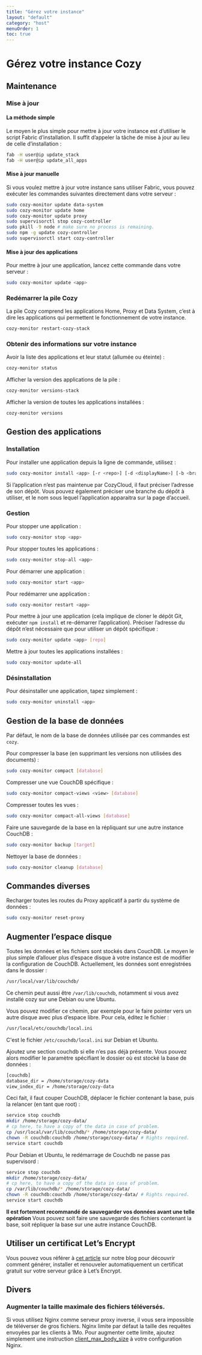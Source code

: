 ```yaml
---
title: "Gérez votre instance"
layout: "default"
category: "host"
menuOrder: 1
toc: true
---
```

# Gérez votre instance Cozy

## Maintenance
### Mise à jour

#### La méthode simple

Le moyen le plus simple pour mettre à jour votre instance est d’utiliser le
script Fabric d’installation. Il suffit d’appeler la tâche de mise à jour
au lieu de celle d’installation :

```bash
fab -H user@ip update_stack
fab -H user@ip update_all_apps
```

#### Mise à jour manuelle

Si vous voulez mettre à jour votre instance sans utiliser Fabric, vous pouvez
exécuter les commandes suivantes directement dans votre serveur :

```bash
sudo cozy-monitor update data-system
sudo cozy-monitor update home
sudo cozy-monitor update proxy
sudo supervisorctl stop cozy-controller
sudo pkill -9 node # make sure no process is remaining.
sudo npm -g update cozy-controller
sudo supervisorctl start cozy-controller
```

#### Mise à jour des applications

Pour mettre à jour une application, lancez cette commande dans votre serveur :

```bash
sudo cozy-monitor update <app>
```

### Redémarrer la pile Cozy

La pile Cozy comprend les applications Home, Proxy et Data System, c’est à dire
les applications qui permettent le fonctionnement de votre instance.

```bash
cozy-monitor restart-cozy-stack
```

### Obtenir des informations sur votre instance

Avoir la liste des applications et leur statut (allumée ou éteinte) :

```bash
cozy-monitor status
```

Afficher la version des applications de la pile :

```bash
cozy-monitor versions-stack
```

Afficher la version de toutes les applications installées :

```bash
cozy-monitor versions
```

## Gestion des applications

### Installation

Pour installer une application depuis la ligne de commande, utilisez :

```bash
sudo cozy-monitor install <app> [-r <repo>] [-d <displayName>] [-b <branch>]
```

Si l’application n’est pas maintenue par CozyCloud, il faut préciser l’adresse
de son dépôt. Vous pouvez également préciser une branche du dépôt à utiliser,
et le nom sous lequel l’application apparaitra sur la page d’accueil.


### Gestion

Pour stopper une application :

```bash
sudo cozy-monitor stop <app>
```

Pour stopper toutes les applications :

```bash
sudo cozy-monitor stop-all <app>
```

Pour démarrer une application :

```bash
sudo cozy-monitor start <app>
```

Pour redémarrer une application :

```bash
sudo cozy-monitor restart <app>
```

Pour mettre à jour une application (cela implique de cloner le dépôt Git,
exécuter `npm install` et re-démarrer l’application). Préciser l’adresse du
dépôt n’est nécessaire que pour utiliser un dépôt spécifique :

```bash
sudo cozy-monitor update <app> [repo]
```

Mettre à jour toutes les applications installées :

```bash
sudo cozy-monitor update-all
```


### Désinstallation

Pour désinstaller une application, tapez simplement :

```bash
sudo cozy-monitor uninstall <app>
```

## Gestion de la base de données

Par défaut, le nom de la base de données utilisée par ces commandes est `cozy`.

Pour compresser la base (en supprimant les versions non utilisées des documents) :

```bash
sudo cozy-monitor compact [database]
```

Compresser une vue CouchDB spécifique :

```bash
sudo cozy-monitor compact-views <view> [database]
```

Compresser toutes les vues :

```bash
sudo cozy-monitor compact-all-views [database]
```

Faire une sauvegarde de la base en la répliquant sur une autre instance CouchDB :

```bash
sudo cozy-monitor backup [target]
```

Nettoyer la base de données :

```bash
sudo cozy-monitor cleanup [database]
```

## Commandes diverses

Recharger toutes les routes du Proxy applicatif à partir du système de données :

```bash
sudo cozy-monitor reset-proxy
```

## Augmenter l’espace disque

Toutes les données et les fichiers sont stockés dans CouchDB.  Le moyen le plus
simple d’allouer plus d’espace disque à votre instance est de modifier la
configuration de CouchDB.  Actuellement, les données sont enregistrées dans le
dossier :

```bash
/usr/local/var/lib/couchdb/
```

Ce chemin peut aussi être `/var/lib/couchdb`, notamment si vous avez installé
cozy sur une Debian ou une Ubuntu.

Vous pouvez modifier ce chemin, par exemple pour le faire pointer vers un autre
disque avec plus d’espace libre.  Pour cela, éditez le fichier :

```bash
/usr/local/etc/couchdb/local.ini
```

C'est le fichier `/etc/couchdb/local.ini` sur Debian et Ubuntu.

Ajoutez une section couchdb si elle n’es pas déjà présente. Vous pouvez alors
modifier le paramètre spécifiant le dossier où est stocké la base de données :

```bash
[couchdb]
database_dir = /home/storage/cozy-data
view_index_dir = /home/storage/cozy-data
```

Ceci fait, il faut couper CouchDB, déplacer le fichier contenant la base, puis
la relancer (en tant que root) :

```bash
service stop couchdb
mkdir /home/storage/cozy-data/
# cp here, to have a copy of the data in case of problem.
cp /usr/local/var/lib/couchdb/* /home/storage/cozy-data/
chown -R couchdb:couchdb /home/storage/cozy-data/ # Rights required.
service start couchdb
```

Pour Debian et Ubuntu, le redémarrage de Couchdb ne passe pas supervisord :

```bash
service stop couchdb
mkdir /home/storage/cozy-data/
# cp here, to have a copy of the data in case of problem.
cp /var/lib/couchdb/* /home/storage/cozy-data/
chown -R couchdb:couchdb /home/storage/cozy-data/ # Rights required.
service start couchdb
```

**Il est fortement recommandé de sauvegarder vos données avant une telle
opération** Vous pouvez soit faire une sauvegarde des fichiers contenant la
base, soit répliquer la base sur une autre instance CouchDB.


## Utiliser un certificat Let’s Encrypt

Vous pouvez vous référer à [cet article](https://blog.cozycloud.cc/post/2016/01/06/Un-certificat-Let-s-Encrypt-pour-votre-Cozy) sur notre blog pour découvrir comment générer, installer et renouveler automatiquement un certificat gratuit sur votre serveur grâce à Let’s Encrypt.


## Divers

### Augmenter la taille maximale des fichiers téléversés.

Si vous utilisez Nginx comme serveur proxy inverse, il vous sera impossible de téléverser de gros fichiers. Nginx limite par défaut la taille des requêtes envoyées par les clients à 1Mo. Pour augmenter cette limite, ajoutez simplement une instruction [client_max_body_size](http://nginx.org/en/docs/http/ngx_http_core_module.html#client_max_body_size) à votre configuration Nginx.

